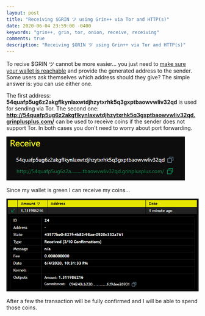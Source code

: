 ```yaml
---
layout: post
title: "Receiving $GRIN ツ using Grin++ via Tor and HTTP(s)"
date: 2020-06-04 23:59:00 -0400
keywords: "grin++, grin, tor, onion, receive, receiving"
comments: true
description: "Receiving $GRIN ツ using Grin++ via Tor and HTTP(s)"
---
```


To recive \$GRIN ツ cannot be more easier... you just need to [make sure your wallet is reachable](https://davidtavarez.github.io/2020/bypass-internet-censorship-and-filtering-grinplusplus/) and provide the generated address to the sender. Some users ask themselves which address should they give? The simple answer is: you can use either one.

The first address: **54quafp5ug6z2akgflkynlaxwtdjhzytxrhk5q3gxptbaowvwliv32qd** is used for sending via Tor. The second one: **http://54quafp5ug6z2akgflkynlaxwtdjhzytxrhk5q3gxptbaowvwliv32qd.grinplusplus.com/** can be used to receive coins if the sender does not support Tor. In both cases you don't need to worry about port forwarding.

![Grin++](https://raw.githubusercontent.com/davidtavarez/davidtavarez.github.io/master/_images/posts/CaptureGreenWallet.PNG)

Since my wallet is green I can receive my coins...

![Money](https://raw.githubusercontent.com/davidtavarez/davidtavarez.github.io/master/_images/posts/CaptureReceivingMined.PNG)

After a few the transaction will be fully confirmed and I will be able to spend those coins.

